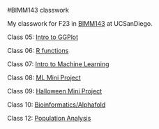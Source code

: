 #BIMM143 classwork

My classwork for F23 in [BIMM143](https://bioboot.github.io/bimm143_F23/schedule/#15) at UCSanDiego.

Class 05: [Intro to GGPlot](https://github.com/t6lee21/Bimm143_github/blob/main/class05/class05.md)

Class 06: [R functions](https://github.com/t6lee21/Bimm143_github/blob/main/class06/class06_R_functions.md)

Class 07: [Intro to Machine Learning](https://github.com/t6lee21/Bimm143_github/blob/main/class07/Class07.md)

Class 08: [ML Mini Project](https://github.com/t6lee21/Bimm143_github/blob/main/class08/class08_mini_project.md)

Class 09: [Halloween Mini Project](https://github.com/t6lee21/Bimm143_github/blob/main/class09/class09_Halloween_mini_project.md)

Class 10: [Bioinformatics/Alphafold](https://github.com/t6lee21/Bimm143_github/blob/main/class010/class010_Halloween_mini_project.md)

Class 12: [Population Analysis](https://github.com/t6lee21/Bimm143_github/blob/main/class12/class12.md)

